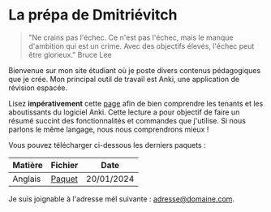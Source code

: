 # La prépa de Dmitriévitch

>"Ne crains pas l'échec. Ce n'est pas l'échec, mais le manque d'ambition qui est un crime. Avec des objectifs élevés, l'échec peut être glorieux."
>Bruce Lee

Bienvenue sur mon site étudiant où je poste divers contenus pédagogiques que je crée.
Mon principal outil de travail est Anki, une application de révision espacée.

Lisez **impérativement** cette [page](documentation.md) afin de bien comprendre les tenants et les aboutissants du logiciel Anki. Cette lecture a pour
objectif de faire un résumé succint des fonctionnalités et commandes que j'utilise. Si nous parlons le même langage,
nous nous comprendrons mieux !

Vous pouvez télécharger ci-dessous les derniers paquets :

| Matière | Fichier | Date |
|---------|---------|------|
| Anglais | [Paquet](Anglais.apkg) | 20/01/2024 |

Je suis joignable à l'adresse mél suivante : <adresse@domaine.com>.
